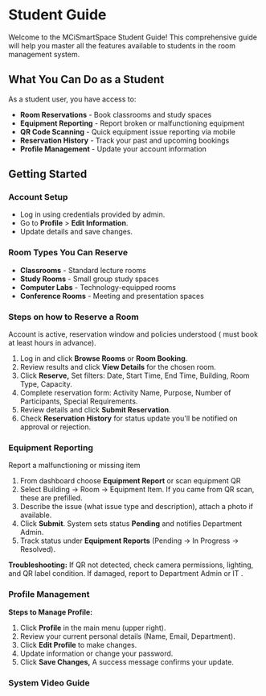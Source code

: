 # Student Guide

Welcome to the MCiSmartSpace Student Guide! This comprehensive guide will help you master all the features available to students in the room management system.

## What You Can Do as a Student

As a student user, you have access to:

* **Room Reservations** - Book classrooms and study spaces
* **Equipment Reporting** - Report broken or malfunctioning equipment
* **QR Code Scanning** - Quick equipment issue reporting via mobile
* **Reservation History** - Track your past and upcoming bookings
* **Profile Management** - Update your account information

## Getting Started

### Account Setup

* Log in using credentials provided by admin.
* Go to **Profile** > **Edit Information**.
* Update details and save changes.

### Room Types You Can Reserve

* **Classrooms** - Standard lecture rooms
* **Study Rooms** - Small group study spaces
* **Computer Labs** - Technology-equipped rooms
* **Conference Rooms** - Meeting and presentation spaces

### Steps on how to Reserve a Room

Account is active, reservation window and policies understood ( must book at least hours in advance).

1. Log in and click **Browse Rooms** or **Room Booking**.
2. Review results and click **View Details** for the chosen room.
3. Click **Reserve,** Set filters: Date, Start Time, End Time, Building, Room Type, Capacity.
4. Complete reservation form: Activity Name, Purpose, Number of Participants, Special Requirements.
5. Review details and click **Submit Reservation**.
6. Check **Reservation History** for status update you'll be notified on approval or rejection.

### Equipment Reporting&#x20;

Report a malfunctioning or missing item

1. From dashboard choose **Equipment Report** or scan equipment QR&#x20;
2. Select Building → Room → Equipment Item. If you came from QR scan, these are prefilled.&#x20;
3. &#x20;Describe the issue (what issue type and description), attach a photo if available.
4. &#x20;Click **Submit**. System sets status **Pending** and notifies Department Admin.&#x20;
5. Track status under **Equipment Reports** (Pending → In Progress → Resolved).

**Troubleshooting:** If QR not detected, check camera permissions, lighting, and QR label condition. If damaged, report to Department Admin or IT .

### Profile Management

**Steps to Manage Profile:**

1. Click **Profile** in the main menu (upper right).
2. Review your current personal details (Name, Email, Department).
3. Click **Edit Profile** to make changes.
4. Update information or change your password.
5. Click **Save Changes,** A success message confirms your update.



### System Video Guide









